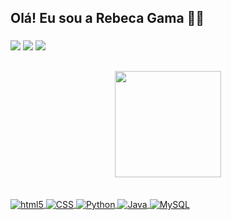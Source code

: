 ## Olá! Eu sou a Rebeca Gama 👋🏽

###

<a href="https://linkedin.com/in/rebeca-gama-/" target="_blank"><img src="https://img.shields.io/badge/-LinkedIn-%230077B5?style=for-the-badge&logo=linkedin&logoColor=white" target="_blank"></a>
<a href = "mailto:rebecagamam@gmail.com"><img src="https://img.shields.io/badge/Gmail-D14836?style=for-the-badge&logo=gmail&logoColor=white" target="_blank"></a>
<a href = "https://instagram.com/rebeca__gama"><img src="https://img.shields.io/badge/Instagram-%FF3366?style=for-the-badge&logo=instagram&logoColor=white" target="_blank"></a>
##

<div align="center">
  <a href="https://github.com/RebecaGama">
  <img height="170em" src="https://github-readme-stats.vercel.app/api?username=RebecaGama&show_icons=true&theme=dracula&include_all_commits=true&count_private=true"/>
</div>

<br>

<div style="display: inline_block"><br/>
  <img align='center' alt="html5" src="https://img.shields.io/badge/HTML5-E34F26?style=for-the-badge&logo=html5&logoColor=white"/>
  <img align='center' alt="CSS" src="https://img.shields.io/badge/CSS3-1572B6?style=for-the-badge&logo=css3&logoColor=white"/>
  <img align='center' alt="Python" src="https://img.shields.io/badge/Python-14354C?style=for-the-badge&logo=python&logoColor=white"/>
  <img align='center' alt="Java" src="https://img.shields.io/badge/Java-ED8B00?style=for-the-badge&logo=java&logoColor=white"/>
  <img align='center' alt="MySQL" src="https://img.shields.io/badge/MySQL-AA4B10?style=for-the-badge&logo=MySQL&logoColor=white"/>
</div><br/>
